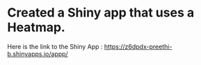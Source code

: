 # Created a Shiny app that uses a Heatmap.
Here is the link to the Shiny App : https://z6dpdx-preethi-b.shinyapps.io/appp/
